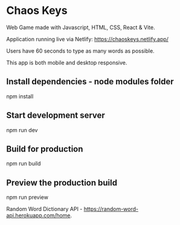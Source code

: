 # Chaos Keys

Web Game made with Javascript, HTML, CSS, React & Vite.

Application running live via Netlify: https://chaoskeys.netlify.app/

Users have 60 seconds to type as many words as possible. 

This app is both mobile and desktop responsive.

## Install dependencies - node modules folder
npm install

## Start development server
npm run dev

## Build for production
npm run build

## Preview the production build
npm run preview

Random Word Dictionary API - https://random-word-api.herokuapp.com/home.

